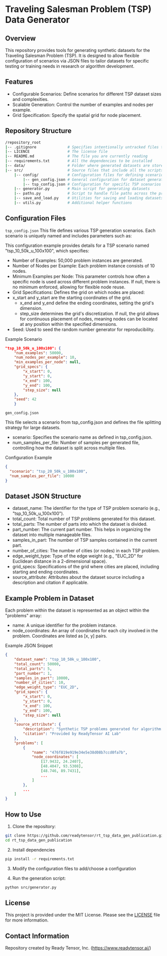 # Traveling Salesman Problem (TSP) Data Generator

## Overview
This repository provides tools for generating synthetic datasets for the Traveling Salesman Problem (TSP). It is designed to allow flexible configuration of scenarios via JSON files to tailor datasets for specific testing or training needs in research or algorithm development.



## Features
- Configurable Scenarios: Define scenarios for different TSP dataset sizes and complexities.
- Scalable Generation: Control the number of examples and nodes per example.
- Grid Specification: Specify the spatial grid for node placement.


## Repository Structure

```bash
/repository_root
|-- .gitignore              # Specifies intentionally untracked files to ignore
|-- LICENCE                 # The license file
|-- README.md               # The file you are currently reading
|-- requirements.txt        # All the dependencies to be installed
|-- data/                   # Folder where generated datasets are stored
|-- src/                    # Source files that include all the scripts for generation
    |-- config/             # Configuration files for defining scenarios
        |-- gen_config.json # General configuration for dataset generation
        |-- tsp_config.json # Configuration for specific TSP scenarios
    |-- generator.py        # Main script for generating datasets
    |-- paths.py            # Script to handle file paths across the project
    |-- save_and_load.py    # Utilities for saving and loading datasets
    |-- utils.py            # Additional helper functions

```

## Configuration Files

`tsp_config.json`
This file defines various TSP generation scenarios. Each scenario is uniquely named and includes parameters such as:

This configuration example provides details for a TSP scenario named "tsp_10_50k_u_100x100", which specifies:

- Number of Examples: 50,000 problem instances are generated.
- Number of Nodes per Example: Each problem instance consists of 10 nodes.
- Minimum Examples per Node: This parameter controls how often a specific node is used across different problem instances. If null, there is no minimum enforced, allowing for flexible node reuse.
- Grid Specifications: Defines the grid on which nodes are placed:
- x_start and y_start are the starting coordinates of the grid.
  - x_end and y_end define the ending coordinates, setting the grid's dimension.
  - step_size determines the grid's discretization. If null, the grid allows for continuous placement of nodes, meaning nodes can be located at any position within the specified dimensions.
- Seed: Used to seed the random number generator for reproducibility.

Example Scenario
```json
"tsp_10_50k_u_100x100": {
    "num_examples": 50000,
    "num_nodes_per_example": 10,
    "min_examples_per_node": null,
    "grid_specs": {
        "x_start": 0,
        "y_start": 0,
        "x_end": 100,
        "y_end": 100,
        "step_size": null
    },
    "seed": 42
    }
```

`gen_config.json`

This file selects a scenario from tsp_config.json and defines the file splitting strategy for large datasets.

- scenario: Specifies the scenario name as defined in tsp_config.json.
- num_samples_per_file: Number of samples per generated file, controlling how the dataset is split across multiple files.

Configuration Example

```json
{
  "scenario": "tsp_20_50k_u_100x100",
  "num_samples_per_file": 10000
}
```

## Dataset JSON Structure
- dataset_name: The identifier for the type of TSP problem scenario (e.g., "tsp_10_50k_u_100x100").
- total_count: Total number of TSP problems generated for this dataset.
- total_parts: The number of parts into which the dataset is divided.
- part_number: The current part number. This helps in organizing the dataset into multiple manageable files.
- samples_in_part: The number of TSP samples contained in the current part.
- number_of_cities: The number of cities (or nodes) in each TSP problem.
- edge_weight_type: Type of the edge weight (e.g., "EUC_2D" for Euclidean distance in a 2-dimensional space).
- grid_specs: Specifications of the grid where cities are placed, including starting and ending coordinates.
- source_attribute: Attributes about the dataset source including a description and citation if applicable.


## Example Problem in Dataset
Each problem within the dataset is represented as an object within the "problems" array:

- name: A unique identifier for the problem instance.
- node_coordinates: An array of coordinates for each city involved in the problem. Coordinates are listed as [x, y] pairs.

Example JSON Snippet
```json
{
    "dataset_name": "tsp_10_50k_u_100x100",
    "total_count": 50000,
    "total_parts": 5,
    "part_number": 1,
    "samples_in_part": 10000,
    "number_of_cities": 10,
    "edge_weight_type": "EUC_2D",
    "grid_specs": {
        "x_start": 0,
        "y_start": 0,
        "x_end": 100,
        "y_end": 100,
        "step_size": null
    },
    "source_attribute": {
        "description": "Synthetic TSP problems generated for algorithm testing.",
        "citation": "Provided by ReadyTensor AI Lab"
    },
    "problems": [
        {
            "name": "476f819e919e34e5e38d08b7ccd0fa7b",
            "node_coordinates": [
                [17.9432, 24.2407],
                [48.4047, 93.5308],
                [48.746, 89.7431],
                ...
            ]
        },
        ...
    ]
}

```


## How to Use

1. Clone the repository:
```bash
git clone https://github.com/readytensor/rt_tsp_data_gen_publication.git
cd rt_tsp_data_gen_publication
```

2. Install dependencies
```bash
pip install -r requirements.txt
```

3. Modify the configuration files to add/choose a configuration

4. Run the generation script:
```bash
python src/generator.py
```

## License
This project is provided under the MIT License. Please see the [LICENSE](LICENSE) file for more information.

## Contact Information
Repository created by Ready Tensor, Inc. (https://www.readytensor.ai/)